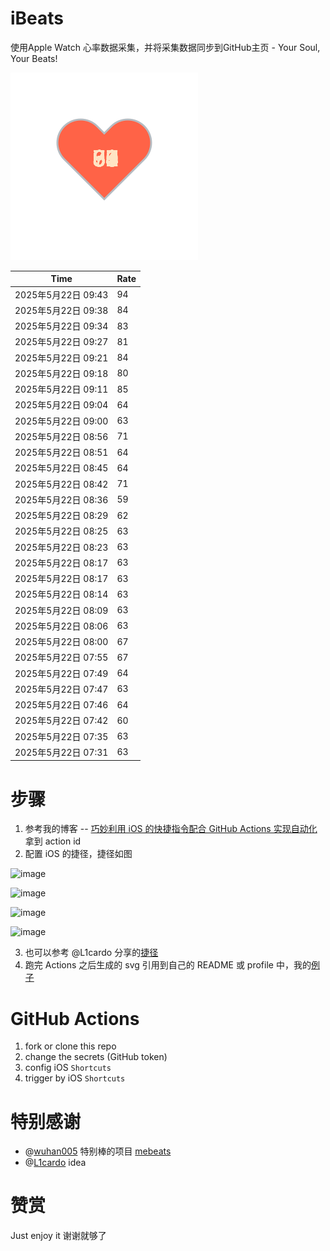 # iBeats
使用Apple Watch 心率数据采集，并将采集数据同步到GitHub主页 - Your Soul, Your Beats!

![](./files/heart.svg)

<!--START_SECTION:my_heart_rate-->
| Time | Rate | 
 | ---- | ---- | 
| 2025年5月22日 09:43 | 94 |
| 2025年5月22日 09:38 | 84 |
| 2025年5月22日 09:34 | 83 |
| 2025年5月22日 09:27 | 81 |
| 2025年5月22日 09:21 | 84 |
| 2025年5月22日 09:18 | 80 |
| 2025年5月22日 09:11 | 85 |
| 2025年5月22日 09:04 | 64 |
| 2025年5月22日 09:00 | 63 |
| 2025年5月22日 08:56 | 71 |
| 2025年5月22日 08:51 | 64 |
| 2025年5月22日 08:45 | 64 |
| 2025年5月22日 08:42 | 71 |
| 2025年5月22日 08:36 | 59 |
| 2025年5月22日 08:29 | 62 |
| 2025年5月22日 08:25 | 63 |
| 2025年5月22日 08:23 | 63 |
| 2025年5月22日 08:17 | 63 |
| 2025年5月22日 08:17 | 63 |
| 2025年5月22日 08:14 | 63 |
| 2025年5月22日 08:09 | 63 |
| 2025年5月22日 08:06 | 63 |
| 2025年5月22日 08:00 | 67 |
| 2025年5月22日 07:55 | 67 |
| 2025年5月22日 07:49 | 64 |
| 2025年5月22日 07:47 | 63 |
| 2025年5月22日 07:46 | 64 |
| 2025年5月22日 07:42 | 60 |
| 2025年5月22日 07:35 | 63 |
| 2025年5月22日 07:31 | 63 |

<!--END_SECTION:my_heart_rate-->

# 步骤
1. 参考我的博客 -- [巧妙利用 iOS 的快捷指令配合 GitHub Actions 实现自动化](https://github.com/yihong0618/gitblog/issues/198) 拿到 action id
2. 配置 iOS 的捷径，捷径如图

![image](https://user-images.githubusercontent.com/15976103/122154218-0db0b480-ce97-11eb-93bb-5aec07c558dc.png)

![image](https://user-images.githubusercontent.com/15976103/122154236-186b4980-ce97-11eb-8e4b-70551a0391ae.png)

![image](https://user-images.githubusercontent.com/15976103/122154268-2d47dd00-ce97-11eb-902e-3acf292265a9.png)

![image](https://user-images.githubusercontent.com/15976103/122174055-fa144680-ceb4-11eb-9be2-3eb83cd516f7.png)

3. 也可以参考 @L1cardo 分享的[捷径](https://www.icloud.com/shortcuts/6ab6047b459c41ad822ad6b94b1c03d4)
4. 跑完 Actions 之后生成的 svg 引用到自己的 README 或 profile 中，我的[例子](https://github.com/yihong0618) 

# GitHub Actions

1. fork or clone this repo
2. change the secrets (GitHub token)
3. config iOS `Shortcuts` 
4. trigger by iOS `Shortcuts`

# 特别感谢
- @[wuhan005](https://github.com/wuhan005) 特别棒的项目 [mebeats](https://github.com/wuhan005/mebeats)
- @[L1cardo](https://github.com/L1cardo) idea

# 赞赏
Just enjoy it
谢谢就够了
